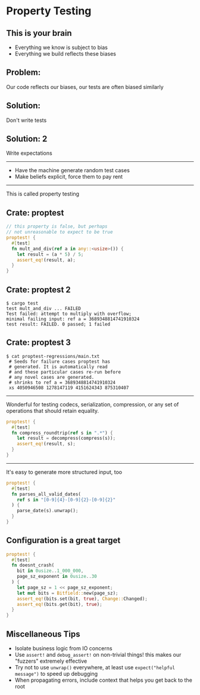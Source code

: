 # Property Testing

## This is your brain

- Everything we know is subject to bias
- Everything we build reflects these biases

## Problem:

Our code reflects our biases, our tests are often biased similarly

## Solution:

Don't write tests

## Solution: 2

Write expectations

---

- Have the machine generate random test cases
- Make beliefs explicit, force them to pay rent

---

This is called property testing

## Crate: **proptest**

```rust ignore
// this property is false, but perhaps
// not unreasonable to expect to be true
proptest! {
  #[test]
  fn mult_and_div(ref a in any::<usize>()) {
    let result = (a * 5) / 5;
    assert_eq!(result, a);
  }
}
```

## Crate: **proptest** 2

```console
$ cargo test
test mult_and_div ... FAILED
Test failed: attempt to multiply with overflow;
minimal failing input: ref a = 3689348814741910324
test result: FAILED. 0 passed; 1 failed
```

## Crate: **proptest** 3

```console
$ cat proptest-regressions/main.txt
 # Seeds for failure cases proptest has
 # generated. It is automatically read
 # and these particular cases re-run before
 # any novel cases are generated.
 # shrinks to ref a = 3689348814741910324
 xs 4050946508 1278147119 4151624343 875310407
```

---

Wonderful for testing codecs, serialization, compression, or any set of operations that should retain equality.

```rust ignore
proptest! {
  #[test]
  fn compress_roundtrip(ref s in ".*") {
    let result = decompress(compress(s));
    assert_eq!(result, s);
  }
}
```

---

It's easy to generate more structured input, too

```rust ignore
proptest! {
  #[test]
  fn parses_all_valid_dates(
    ref s in "[0-9]{4}-[0-9]{2}-[0-9]{2}"
  ) {
    parse_date(s).unwrap();
  }
}
```

## Configuration is a great target

```rust ignore
proptest! {
  #[test]
  fn doesnt_crash(
    bit in 0usize..1_000_000,
    page_sz_exponent in 0usize..30
  ) {
    let page_sz = 1 << page_sz_exponent;
    let mut bits = Bitfield::new(page_sz);
    assert_eq!(bits.set(bit, true), Change::Changed);
    assert_eq!(bits.get(bit), true);
  }
}
```

## Miscellaneous Tips

- Isolate business logic from IO concerns
- Use `assert!` and `debug_assert!` on non-trivial things! this makes our "fuzzers" extremely effective
- Try not to use `unwrap()` everywhere, at least use `expect("helpful message")` to speed up debugging
- When propagating errors, include context that helps you get back to the root
